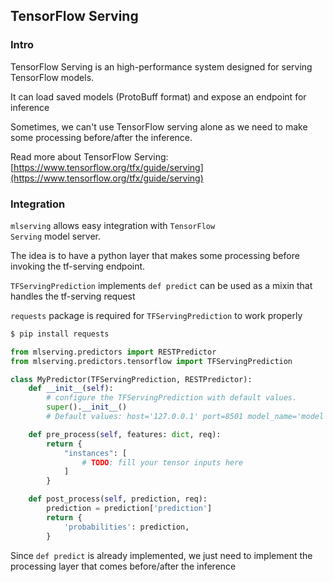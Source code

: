 ## TensorFlow Serving

### Intro
TensorFlow Serving is an high-performance system designed for serving TensorFlow models.

It can load saved models (ProtoBuff format) and expose an endpoint for inference

Sometimes, we can't use TensorFlow serving alone as we need to make some processing before/after the inference.

Read more about TensorFlow Serving: [https://www.tensorflow.org/tfx/guide/serving](https://www.tensorflow.org/tfx/guide/serving)

### Integration
<code>mlserving</code> allows easy integration with <code>TensorFlow Serving</code> model server.

The idea is to have a python layer that makes some processing before invoking the tf-serving endpoint.

<code>TFServingPrediction</code> implements <code>def predict</code> can be used as a mixin that handles the tf-serving request

`requests` package is required for <code>TFServingPrediction</code> to work properly
```bash
$ pip install requests
```

```python
from mlserving.predictors import RESTPredictor
from mlserving.predictors.tensorflow import TFServingPrediction

class MyPredictor(TFServingPrediction, RESTPredictor):
    def __init__(self):
        # configure the TFServingPrediction with default values.
        super().__init__()
        # Default values: host='127.0.0.1' port=8501 model_name='model'

    def pre_process(self, features: dict, req):
        return {
            "instances": [
                # TODO: fill your tensor inputs here
            ]
        }

    def post_process(self, prediction, req):
        prediction = prediction['prediction']
        return {
            'probabilities': prediction,
        }
```

Since <code>def predict</code> is already implemented, we just need to implement the processing layer that comes before/after the inference
